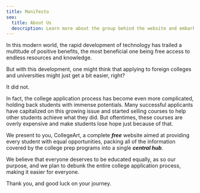 ```yaml
---
title: Manifesto
seo:
  title: About Us
  description: Learn more about the group behind the website and embark on a journey of inspiration and shared experiences.
---
```


In this modern world, the rapid development of technology has trailed a multitude of positive benefits, the most beneficial one being free access to endless resources and knowledge. 

But with this development, one might think that applying to foreign colleges and universities might just get a bit easier, right?

It did not.

In fact, the college application process has become even more complicated, holding back students with immense potentials. Many successful applicants have capitalized on this growing issue and started selling courses to help other students achieve what they did. But oftentimes, these courses are overly expensive and make students lose hope just because of that.

We present to you, CollegeArt, a complete _**free**_ website aimed at providing every student with equal opportunities, packing all of the information covered by the college prep programs into a single _**central hub**_.

We believe that everyone deserves to be educated equally, as so our purpose, and we plan to debunk the entire college application process, making it easier for everyone.

Thank you, and good luck on your journey.